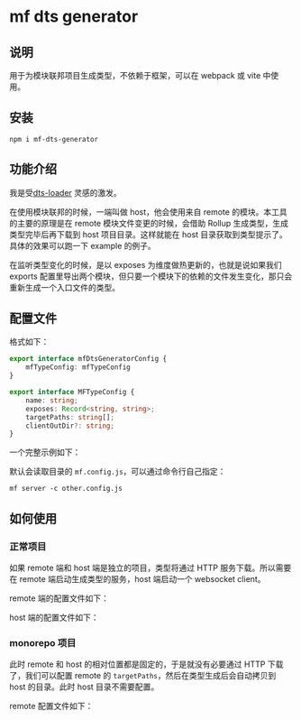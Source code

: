 # mf dts generator

## 说明

用于为模块联邦项目生成类型，不依赖于框架，可以在 webpack 或 vite 中使用。

## 安装

```
npm i mf-dts-generator
```

## 功能介绍

我是受[dts-loader](https://github.com/ruanyl/dts-loader) 灵感的激发。

在使用模块联邦的时候，一端叫做 host，他会使用来自 remote 的模块。本工具的主要的原理是在 remote 模块文件变更的时候，会借助 Rollup 生成类型，生成类型完毕后再下载到 host 项目目录。这样就能在 host 目录获取到类型提示了。具体的效果可以跑一下 example 的例子。

在监听类型变化的时候，是以 exposes 为维度做热更新的，也就是说如果我们 exports 配置里导出两个模块，但只要一个模块下的依赖的文件发生变化，那只会重新生成一个入口文件的类型。

## 配置文件

格式如下：

```ts
export interface mfDtsGeneratorConfig {
    mfTypeConfig: mfTypeConfig
}

export interface MFTypeConfig {
    name: string;
    exposes: Record<string, string>;
    targetPaths: string[];
    clientOutDir?: string;
}
```

一个完整示例如下：

默认会读取目录的 `mf.config.js`，可以通过命令行自己指定：

```
mf server -c other.config.js
```

## 如何使用

### 正常项目

如果 remote 端和 host 端是独立的项目，类型将通过 HTTP 服务下载。所以需要在 remote 端启动生成类型的服务，host 端启动一个 websocket client。

remote 端的配置文件如下：

host 端的配置文件如下：

### monorepo 项目

此时 remote 和 host 的相对位置都是固定的，于是就没有必要通过 HTTP 下载了，我们可以配置 remote 的 `targetPaths`，然后在类型生成后会自动拷贝到 host 的目录。此时 host 目录不需要配置。

remote 配置文件如下：




